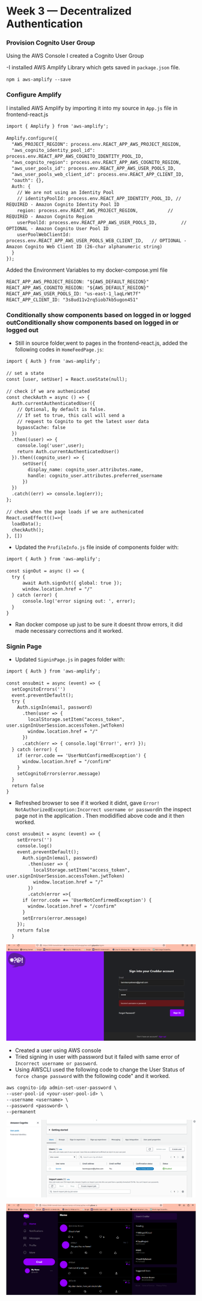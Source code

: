 # Week 3 — Decentralized Authentication

### Provision Cognito User Group
Using the AWS Console I created a Cognito User Group

-I installed AWS Amplify Library which gets saved in `package.json` file.

`npm i aws-amplify --save`

### Configure Amplify
I installed AWS Amplify by importing it into my source in `App.js` file in frontend-react.js
```
import { Amplify } from 'aws-amplify';

Amplify.configure({
  "AWS_PROJECT_REGION": process.env.REACT_APP_AWS_PROJECT_REGION,
  "aws_cognito_identity_pool_id": process.env.REACT_APP_AWS_COGNITO_IDENTITY_POOL_ID,
  "aws_cognito_region": process.env.REACT_APP_AWS_COGNITO_REGION,
  "aws_user_pools_id": process.env.REACT_APP_AWS_USER_POOLS_ID,
  "aws_user_pools_web_client_id": process.env.REACT_APP_CLIENT_ID,
  "oauth": {},
  Auth: {
    // We are not using an Identity Pool
    // identityPoolId: process.env.REACT_APP_IDENTITY_POOL_ID, // REQUIRED - Amazon Cognito Identity Pool ID
    region: process.env.REACT_AWS_PROJECT_REGION,           // REQUIRED - Amazon Cognito Region
    userPoolId: process.env.REACT_APP_AWS_USER_POOLS_ID,         // OPTIONAL - Amazon Cognito User Pool ID
    userPoolWebClientId: process.env.REACT_APP_AWS_USER_POOLS_WEB_CLIENT_ID,   // OPTIONAL - Amazon Cognito Web Client ID (26-char alphanumeric string)
  }
});
```
Added the Environment Variables to my docker-compose.yml file
```
REACT_APP_AWS_PROJECT_REGION: "${AWS_DEFAULT_REGION}"
REACT_APP_AWS_COGNITO_REGION: "${AWS_DEFAULT_REGION}"
REACT_APP_AWS_USER_POOLS_ID: "us-east-1_laqLrWt7f"
REACT_APP_CLIENT_ID: "3s8ud11v2rq5iob7kb5ugon451"
```
### Conditionally show components based on logged in or logged outConditionally show components based on logged in or logged out
- Still in source folder,went to pages in the frontend-react.js, added the following codes in `HomeFeedPage.js`:
```
import { Auth } from 'aws-amplify';

// set a state
const [user, setUser] = React.useState(null);

// check if we are authenicated
const checkAuth = async () => {
  Auth.currentAuthenticatedUser({
    // Optional, By default is false. 
    // If set to true, this call will send a 
    // request to Cognito to get the latest user data
    bypassCache: false 
  })
  .then((user) => {
    console.log('user',user);
    return Auth.currentAuthenticatedUser()
  }).then((cognito_user) => {
      setUser({
        display_name: cognito_user.attributes.name,
        handle: cognito_user.attributes.preferred_username
      })
  })
  .catch((err) => console.log(err));
};

// check when the page loads if we are authenicated
React.useEffect(()=>{
  loadData();
  checkAuth();
}, [])
```
- Updated the `ProfileInfo.js` file inside of components folder with:
```
import { Auth } from 'aws-amplify';

const signOut = async () => {
  try {
      await Auth.signOut({ global: true });
      window.location.href = "/"
  } catch (error) {
      console.log('error signing out: ', error);
  }
}
```
- Ran docker compose up just to be sure it doesnt throw errors, it did made necessary corrections and it worked.
### Signin Page
- Updated `SigninPage.js` in pages folder with:
```
import { Auth } from 'aws-amplify';

const onsubmit = async (event) => {
  setCognitoErrors('')
  event.preventDefault();
  try {
    Auth.signIn(email, password)
      .then(user => {
        localStorage.setItem("access_token", user.signInUserSession.accessToken.jwtToken)
        window.location.href = "/"
      })
      .catch(err => { console.log('Error!', err) });
  } catch (error) {
    if (error.code == 'UserNotConfirmedException') {
      window.location.href = "/confirm"
    }
    setCognitoErrors(error.message)
  }
  return false
}
```
- Refreshed browser to see if it worked it didnt, gave `Error! NotAuthorizedException:Incorrect username or password`in the inspect page not in the application . Then modidified above code and it then worked.
``` 
const onsubmit = async (event) => {
    setErrors('')
    console.log()
    event.preventDefault();
      Auth.signIn(email, password)
        .then(user => {
          localStorage.setItem("access_token", user.signInUserSession.accessToken.jwtToken)
          window.location.href = "/"
        })
        .catch(error =>{
      if (error.code == 'UserNotConfirmedException') {
        window.location.href = "/confirm"
      }
      setErrors(error.message)
    });
    return false
  }
  ```
  ![cruddur_signin_page](./assets/signin-page.png)
  
  - Created a user using AWS console
  - Tried signing in user with password but it failed with same error of `Incorrect username or password`.
  - Using AWSCLI used the following code to change the User Status of `force change password` with the following code" and it worked.
  ```
  aws cognito-idp admin-set-user-password \
  --user-pool-id <your-user-pool-id> \
  --username <username> \
  --password <password> \
  --permanent
  ```
  ![aws_cognito](./assets/aws-cognito.png)
  
  ![cruddur_signin_page](./assets/working-signin-page.png)
  



